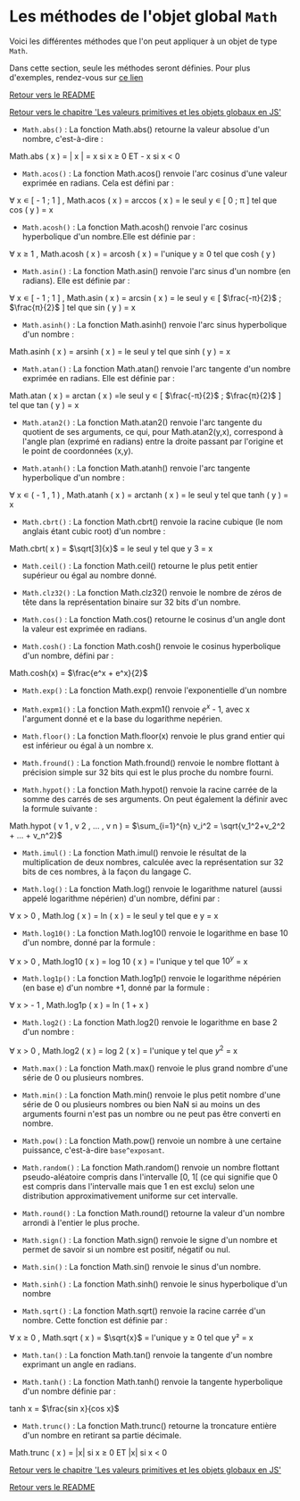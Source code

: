 # Les méthodes de l'objet global `Math`

Voici les différentes méthodes que l'on peut appliquer à un objet de type `Math`.

Dans cette section, seule les méthodes seront définies. Pour plus d'exemples, rendez-vous sur [ce lien](https://developer.mozilla.org/fr/docs/Web/JavaScript/Reference/Global_Objects/Math)

[Retour vers le README](https://github.com/CalcagnoLoic/aide_memoire/blob/main/README.md)

[Retour vers le chapitre 'Les valeurs primitives et les objets globaux en JS'](https://github.com/CalcagnoLoic/aide_memoire/blob/main/R%C3%A9pertoire/chapJS/primitives.md)

- `Math.abs()` : La fonction Math.abs() retourne la valeur absolue d'un nombre, c'est-à-dire :

Math.abs ( x ) = | x | =  x si x ≥ 0  ET  - x si x < 0


- `Math.acos()` : La fonction Math.acos() renvoie l'arc cosinus d'une valeur exprimée en radians. Cela est défini par :

∀ x ∊ [ - 1 ; 1 ] , Math.acos ( x ) = arccos ( x ) = le seul y ∊ [ 0 ; π ] tel que cos ( y ) = x 


- `Math.acosh()` : La fonction Math.acosh() renvoie l'arc cosinus hyperbolique d'un nombre.Elle est définie par :

∀ x ≥ 1 , Math.acosh ( x ) = arcosh ( x ) = l'unique y ≥ 0 tel que cosh ( y )

- `Math.asin()` : La fonction Math.asin() renvoie l'arc sinus d'un nombre (en radians). Elle est définie par :

∀ x ∊ [ - 1 ; 1 ] , Math.asin ( x ) = arcsin ( x ) = le seul y ∊ [ $\frac{-π}{2}$ ;  $\frac{π}{2}$ ] tel que sin ( y ) = x 

- `Math.asinh()` : La fonction Math.asinh() renvoie l'arc sinus hyperbolique d'un nombre :

Math.asinh ( x ) = arsinh ( x ) = le seul y tel que sinh ( y ) = x 

- `Math.atan()` : La fonction Math.atan() renvoie l'arc tangente d'un nombre exprimée en radians. Elle est définie par :

Math.atan ( x ) = arctan ( x ) =le seul y ∊ [ $\frac{-π}{2}$ ;  $\frac{π}{2}$ ] tel que tan ( y ) = x 

- `Math.atan2()` : La fonction Math.atan2() renvoie l'arc tangente du quotient de ses arguments, ce qui, pour Math.atan2(y,x), correspond à l'angle plan (exprimé en radians) entre la droite passant par l'origine et le point de coordonnées (x,y).

- `Math.atanh()` : La fonction Math.atanh() renvoie l'arc tangente hyperbolique d'un nombre :

∀ x ∊ ( - 1 , 1 ) , Math.atanh ( x ) = arctanh ( x ) = le seul y tel que tanh ( y ) = x 

- `Math.cbrt()` : La fonction Math.cbrt() renvoie la racine cubique (le nom anglais étant cubic root) d'un nombre :

Math.cbrt( x ) = $\sqrt[3]{x}$ = le seul y tel que y 3 = x 

- `Math.ceil()` : La fonction Math.ceil() retourne le plus petit entier supérieur ou égal au nombre donné.

- `Math.clz32()` : La fonction Math.clz32() renvoie le nombre de zéros de tête dans la représentation binaire sur 32 bits d'un nombre.

- `Math.cos()` : La fonction Math.cos() retourne le cosinus d'un angle dont la valeur est exprimée en radians.

- `Math.cosh()` : La fonction Math.cosh() renvoie le cosinus hyperbolique d'un nombre, défini par :

Math.cosh(x) = $\frac{e^x + e^x}{2}$

- `Math.exp()` : La fonction Math.exp() renvoie l'exponentielle d'un nombre 

- `Math.expm1()` : La fonction Math.expm1() renvoie $e^x$ - 1, avec x l'argument donné et e la base du logarithme nepérien.

- `Math.floor()` : La fonction Math.floor(x) renvoie le plus grand entier qui est inférieur ou égal à un nombre x.

- `Math.fround()` : La fonction Math.fround() renvoie le nombre flottant à précision simple sur 32 bits qui est le plus proche du nombre fourni.

- `Math.hypot()` : La fonction Math.hypot() renvoie la racine carrée de la somme des carrés de ses arguments. On peut également la définir avec la formule suivante :

 Math.hypot ( v 1 , v 2 , … , v n ) = $\sum_{i=1}^{n} v_i^2 = \sqrt{v_1^2+v_2^2 + ... + v_n^2}$

- `Math.imul()` : La fonction Math.imul() renvoie le résultat de la multiplication de deux nombres, calculée avec la représentation sur 32 bits de ces nombres, à la façon du langage C.

- `Math.log()` : La fonction Math.log() renvoie le logarithme naturel (aussi appelé logarithme népérien) d'un nombre, défini par :

∀ x > 0 , Math.log ( x ) = ln ( x ) = le seul y tel que e y = x 

- `Math.log10()` : La fonction Math.log10() renvoie le logarithme en base 10 d'un nombre, donné par la formule :

∀ x > 0 , Math.log10 ( x ) = log 10 ( x ) = l'unique y tel que $10^y$ = x 

- `Math.log1p()` : La fonction Math.log1p() renvoie le logarithme népérien (en base e) d'un nombre +1, donné par la formule :

∀ x > - 1 , Math.log1p ( x ) = ln ( 1 + x ) 

- `Math.log2()` : La fonction Math.log2() renvoie le logarithme en base 2 d'un nombre :

∀ x > 0 , Math.log2 ( x ) = log 2 ( x ) = l'unique y tel que $y^2$ = x 

- `Math.max()` : La fonction Math.max() renvoie le plus grand nombre d'une série de 0 ou plusieurs nombres.

- `Math.min()` : La fonction Math.min() renvoie le plus petit nombre d'une série de 0 ou plusieurs nombres ou bien NaN si au moins un des arguments fourni n'est pas un nombre ou ne peut pas être converti en nombre.

- `Math.pow()` : La fonction Math.pow() renvoie un nombre à une certaine puissance, c'est-à-dire `base^exposant`.

- `Math.random()` : La fonction Math.random() renvoie un nombre flottant pseudo-aléatoire compris dans l'intervalle [0, 1[ (ce qui signifie que 0 est compris dans l'intervalle mais que 1 en est exclu) selon une distribution approximativement uniforme sur cet intervalle.

- `Math.round()` : La fonction Math.round() retourne la valeur d'un nombre arrondi à l'entier le plus proche.

- `Math.sign()` : La fonction Math.sign() renvoie le signe d'un nombre et permet de savoir si un nombre est positif, négatif ou nul.

- `Math.sin()` : La fonction Math.sin() renvoie le sinus d'un nombre.

- `Math.sinh()` : La fonction Math.sinh() renvoie le sinus hyperbolique d'un nombre

- `Math.sqrt()` : La fonction Math.sqrt() renvoie la racine carrée d'un nombre. Cette fonction est définie par :

∀ x ≥ 0 , Math.sqrt ( x ) = $\sqrt{x}$ = l'unique y ≥ 0 tel que y² = x 

- `Math.tan()` : La fonction Math.tan() renvoie la tangente d'un nombre exprimant un angle en radians.

- `Math.tanh()` : La fonction Math.tanh() renvoie la tangente hyperbolique d'un nombre définie par :

tanh x = $\frac{sin x}{cos x}$

- `Math.trunc()` : La fonction Math.trunc() retourne la troncature entière d'un nombre en retirant sa partie décimale.

Math.trunc ( x ) = |x| si x ≥ 0  ET |x| si x < 0 

[Retour vers le chapitre 'Les valeurs primitives et les objets globaux en JS'](https://github.com/CalcagnoLoic/aide_memoire/blob/main/R%C3%A9pertoire/chapJS/primitives.md)

[Retour vers le README](https://github.com/CalcagnoLoic/aide_memoire/blob/main/README.md)